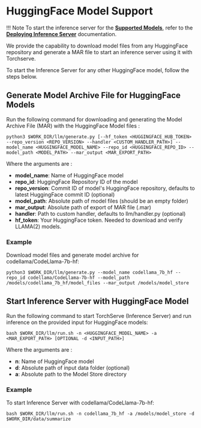 # HuggingFace Model Support
!!! Note
    To start the inference server for the [**Supported Models**](supported_models.md), refer to the [**Deploying Inference Server**](inference_server.md) documentation.

We provide the capability to download model files from any HuggingFace repository and generate a MAR file to start an inference server using it with Torchserve.

To start the Inference Server for any other HuggingFace model, follow the steps below.

## Generate Model Archive File for HuggingFace Models
Run the following command for downloading and generating the Model Archive File (MAR) with the HuggingFace Model files :
```
python3 $WORK_DIR/llm/generate.py [--hf_token <HUGGINGFACE_HUB_TOKEN> --repo_version <REPO_VERSION> --handler <CUSTOM_HANDLER_PATH>] --model_name <HUGGINGFACE_MODEL_NAME> --repo_id <HUGGINGFACE_REPO_ID> --model_path <MODEL_PATH> --mar_output <MAR_EXPORT_PATH>
```
Where the arguments are :

- **model_name**:       Name of HuggingFace model
- **repo_id**:          HuggingFace Repository ID of the model
- **repo_version**:     Commit ID of model's HuggingFace repository, defaults to latest HuggingFace commit ID (optional)
- **model_path**:       Absolute path of model files (should be an empty folder)
- **mar_output**:       Absolute path of export of MAR file (.mar)
- **handler**:          Path to custom handler, defaults to llm/handler.py (optional)
- **hf_token**:         Your HuggingFace token. Needed to download and verify LLAMA(2) models.

### Example
Download model files and generate model archive for codellama/CodeLlama-7b-hf:
```
python3 $WORK_DIR/llm/generate.py --model_name codellama_7b_hf --repo_id codellama/CodeLlama-7b-hf --model_path /models/codellama_7b_hf/model_files --mar_output /models/model_store
```

## Start Inference Server with HuggingFace Model
Run the following command to start TorchServe (Inference Server) and run inference on the provided input for HuggingFace models:
```
bash $WORK_DIR/llm/run.sh -n <HUGGINGFACE_MODEL_NAME> -a <MAR_EXPORT_PATH> [OPTIONAL -d <INPUT_PATH>]
```
Where the arguments are :

- **n**:    Name of HuggingFace model 
- **d**:    Absolute path of input data folder (optional)
- **a**:    Absolute path to the Model Store directory

### Example
To start Inference Server with codellama/CodeLlama-7b-hf:
```
bash $WORK_DIR/llm/run.sh -n codellama_7b_hf -a /models/model_store -d $WORK_DIR/data/summarize
```
